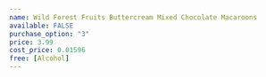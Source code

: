 ```yaml
---
name: Wild Forest Fruits Buttercream Mixed Chocolate Macaroons
available: FALSE
purchase_option: "3"
price: 3.99
cost_price: 0.01596
free: [Alcohol]
---
```

